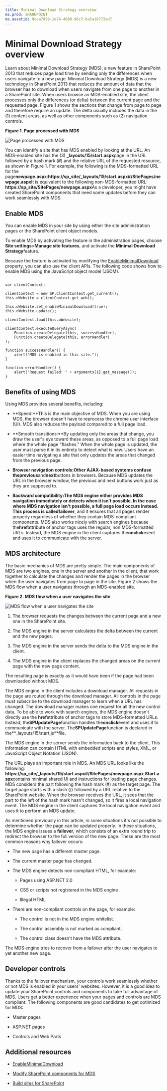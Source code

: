 ```yaml
---
title: Minimal Download Strategy overview
ms.prod: SHAREPOINT
ms.assetid: 9caa7d99-1e74-4889-96c7-ba5a10772ad7
---
```



# Minimal Download Strategy overview
Learn about Minimal Download Strategy (MDS), a new feature in SharePoint 2013 that reduces page load time by sending only the differences when users navigate to a new page. 
Minimal Download Strategy (MDS) is a new technology in SharePoint 2013 that reduces the amount of data that the browser has to download when users navigate from one page to another in a SharePoint site. When users browse an MDS-enabled site, the client processes only the differences (or delta) between the current page and the requested page. Figure 1 shows the sections that change from page to page and therefore require an update. The delta usually includes the data in the (1) content areas, as well as other components such as (2) navigation controls. 
  
    
    


**Figure 1. Page processed with MDS**

  
    
    

  
    
    
![Page processed with MDS](images/MDS_UpdateSections.png)
  
    
    
You can identify a site that has MDS enabled by looking at the URL. An MDS-enabled site has the (3) **_layouts/15/start.aspx**page in the URL followed by a hash mark (**#**) and the relative URL of the requested resource, as shown in Figure 1. For example, the following is the MDS-formatted URL for the page**newpage.aspx**:**https://sp_site/_layouts/15/start.aspx#/SitePages/newpage.aspx**It is equivalent to the following non-MDS-formatted URL: **https://sp_site/SitePages/newpage.aspx**As a developer, you might have created SharePoint components that need some updates before they can work seamlessly with MDS. 
## Enable MDS
<a name="SP15MDSOverview_Enable"> </a>

You can enable MDS in your site by using either the site administration pages or the SharePoint client object models. 
  
    
    
To enable MDS by activating the feature in the administration pages, choose **Site settings**>**Manage site features**, and activate the **Minimal Download Strategy**feature.
  
    
    
Because the feature is activated by modifying the  [EnableMinimalDownload](https://msdn.microsoft.com/library/Microsoft.SharePoint.Client.Web.EnableMinimalDownload.aspx) property, you can also use the client APIs. The following code shows how to enable MDS using the JavaScript object model (JSOM).
  
    
    



```

var clientContext;

clientContext = new SP.ClientContext.get_current();
this.oWebsite = clientContext.get_web();

this.oWebsite.set_enableMinimalDownload(true);
this.oWebsite.update();

clientContext.load(this.oWebsite);

clientContext.executeQueryAsync(
    Function.createDelegate(this, successHandler),
    Function.createDelegate(this, errorHandler)
);

function successHandler() {
    alert("MDS is enabled in this site.");
}

function errorHandler() {
    alert("Request failed: " + arguments[1].get_message());
}
```


## Benefits of using MDS
<a name="SP15MDSOverview_Benefits"> </a>

Using MDS provides several benefits, including: 
  
    
    

- **Speed:**This is the main objective of MDS. When you are using MDS, the browser doesn't have to reprocess the chrome user interface (UI). MDS also reduces the payload compared to a full page load.
    
  
- **Smooth transitions:**By updating only the areas that change, you draw the user's eye toward these areas, as opposed to a full page load where the whole page "flashes." When the whole page is updated, the user must parse it in its entirety to detect what is new. Users have an easier time navigating a site that only updates the areas that changed from the previous page.
    
  
- **Browser navigation controls:**Other AJAX-based systems confuse the**previous**and**next**buttons in browsers. Because MDS updates the URL in the browser window, the previous and next buttons work just as they are supposed to.
    
  
- **Backward compatibility:**The MDS engine either provides MDS navigation immediately or detects when it isn't possible. In the case where MDS navigation isn't possible, a full page load occurs instead. This process is called**failover**, and it ensures that all pages render properly regardless of whether they contain MDS-compliant components. MDS also works nicely with search engines because the**href**attribute of anchor tags uses the regular, non MDS-formatted URLs. Instead, the MDS engine in the client captures the**onclick**event and uses it to communicate with the server.
    
  

## MDS architecture
<a name="SP15MDSOverview_Architecture"> </a>

The basic mechanics of MDS are pretty simple. The main components of MDS are two engines, one in the server and another in the client, that work together to calculate the changes and render the pages in the browser when the user navigates from page to page in the site. Figure 2 shows the MDS flow when a user navigates through an MDS-enabled site. 
  
    
    

**Figure 2. MDS flow when a user navigates the site**

  
    
    

  
    
    
![MDS flow when a user navigates the site](images/MDS_GeneralFlow.png)
  
    
    

  
    
    

1. The browser requests the changes between the current page and a new one in the SharePoint site. 
    
  
2. The MDS engine in the server calculates the delta between the current and the new pages. 
    
  
3. The MDS engine in the server sends the delta to the MDS engine in the client. 
    
  
4. The MDS engine in the client replaces the changed areas on the current page with the new page content. 
    
  
The resulting page is exactly as it would have been if the page had been downloaded without MDS. 
  
    
    
The MDS engine in the client includes a download manager. All requests in the page are routed through the download manager. All controls in the page must subscribe to the download manager to learn when a URL has changed. The download manager makes one request for all the new control data. To be able to work with search engines, the MDS engine doesn't directly use the **href**attribute of anchor tags to store MDS-formatted URLs. Instead, the**SPUpdatePage**function handles the**onclick**event and uses it to communicate with the server. The**SPUpdatePage**function is declared in the**_layouts/15/start.js**file.
  
    
    
The MDS engine in the server sends the information back to the client. This information can contain HTML with embedded scripts and styles, XML, or JavaScript Object Notation (JSON). 
  
    
    
The URL plays an important role in MDS. An MDS URL looks like the following: **https://sp_site/_layouts/15/start.aspx#/SitePages/newpage.aspx**.**Start.aspx**contains minimal shared UI and instructions for loading page changes. MDS considers the part following the hash mark (#) as the target page. The target page starts with a slash (/) followed by a URL relative to the SharePoint website. When the browser receives the URL, it sees that the part to the left of the hash mark hasn't changed, so it fires a local navigation event. The MDS engine in the client captures the local navigation event and uses it to perform an MDS update.
  
    
    
As mentioned previously in this article, in some situations it's not possible to determine whether the page can be updated properly. In these situations, the MDS engine issues a **failover**, which consists of an extra round trip to redirect the browser to the full version of the new page. These are the most common reasons why failover occurs:
  
    
    

- The new page has a different master page. 
    
  
- The current master page has changed. 
    
  
- The MDS engine detects non-compliant HTML, for example: 
    
  - Pages using ASP.NET 2.0 
    
  
  - CSS or scripts not registered in the MDS engine 
    
  
  - Illegal HTML 
    
  
- There are non-compliant controls on the page, for example: 
    
  - The control is not in the MDS engine whitelist. 
    
  
  - The control assembly is not marked as compliant. 
    
  
  - The control class doesn't have the MDS attribute. 
    
  
The MDS engine tries to recover from a failover after the user navigates to yet another new page. 
  
    
    

## Developer controls
<a name="SP15MDSOverview_DevControls"> </a>

Thanks to the failover mechanism, your controls work seamlessly whether or not MDS is enabled in your users' websites. However, it is a good idea to update your SharePoint controls and components to take full advantage of MDS. Users get a better experience when your pages and controls are MDS compliant. The following components are good candidates to get optimized for MDS: 
  
    
    

- Master pages 
    
  
- ASP.NET pages 
    
  
- Controls and Web Parts 
    
  

## Additional resources
<a name="bk_addresources"> </a>


-  [EnableMinimalDownload](https://msdn.microsoft.com/library/Microsoft.SharePoint.Client.Web.EnableMinimalDownload.aspx)
    
  
-  [Modify SharePoint components for MDS](modify-sharepoint-components-for-mds.md)
    
  
-  [Build sites for SharePoint](build-sites-for-sharepoint.md)
    
  

